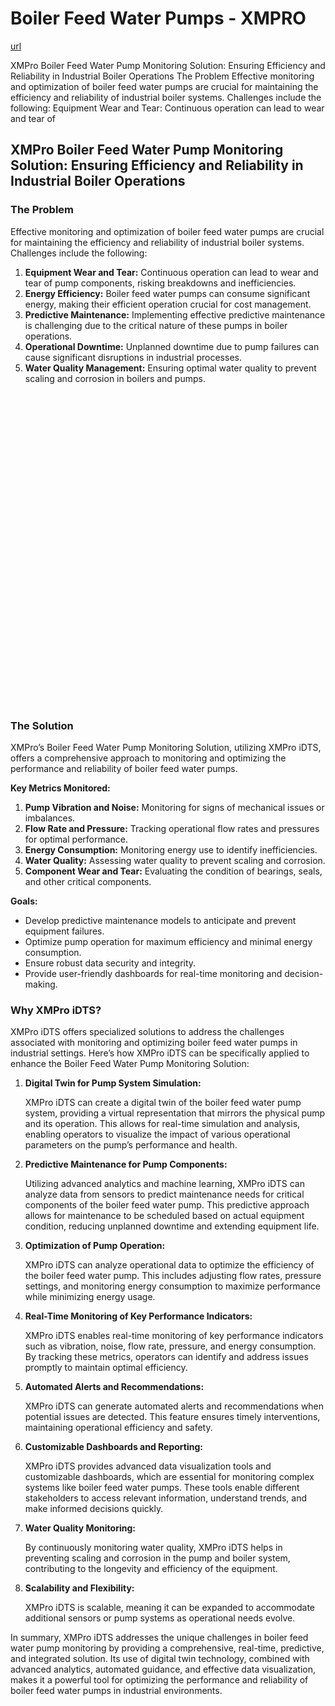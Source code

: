 # Boiler Feed Water Pumps - XMPRO

[url](https://xmpro.com/solutions-library/power-utilities,use-cases/boiler-feed-water-pumps/)


<div class="portfolio-top">

<div class="row page-wrapper">

<div class="large-12 col mb-0 pb-0">

<div class="portfolio-summary entry-summary">

<div class="row">

<div class="col col-fit pb-0">
XMPro Boiler Feed Water Pump Monitoring Solution: Ensuring Efficiency and Reliability in Industrial Boiler Operations The Problem Effective monitoring and optimization of boiler feed water pumps are crucial for maintaining the efficiency and reliability of industrial boiler systems. Challenges include the following: Equipment Wear and Tear: Continuous operation can lead to wear and tear of
</div>
</div>
</div>
</div>
</div>

<div id="portfolio-content" role="main">

<div class="portfolio-inner">

<div class="row" id="row-1781348323">

<div class="col small-12 large-12" id="col-162720068">

<div class="col-inner">

<div class="row" id="row-994275960">

<div class="col small-12 large-12" id="col-99190186">

<div class="col-inner">
<h2>XMPro Boiler Feed Water Pump Monitoring Solution: Ensuring Efficiency and Reliability in Industrial Boiler Operations</h2>
</div>
</div>
</div>

<div class="row" id="row-351891556">

<div class="col medium-6 small-12 large-6" id="col-653600848">

<div class="col-inner">
<h3>The Problem</h3>
<p>Effective monitoring and optimization of boiler feed water pumps are crucial for maintaining the efficiency and reliability of industrial boiler systems. Challenges include the following:</p>
<ol>
<li><strong>Equipment Wear and Tear:</strong> Continuous operation can lead to wear and tear of pump components, risking breakdowns and inefficiencies.</li>
<li><strong>Energy Efficiency:</strong> Boiler feed water pumps can consume significant energy, making their efficient operation crucial for cost management.</li>
<li><strong>Predictive Maintenance:</strong> Implementing effective predictive maintenance is challenging due to the critical nature of these pumps in boiler operations.</li>
<li><strong>Operational Downtime:</strong> Unplanned downtime due to pump failures can cause significant disruptions in industrial processes.</li>
<li><strong>Water Quality Management:</strong> Ensuring optimal water quality to prevent scaling and corrosion in boilers and pumps.</li>
</ol>
</div>
</div>

<div class="col medium-6 small-12 large-6" id="col-169857265">

<div class="col-inner">

<div class="banner has-hover" id="banner-630545068">

<div class="banner-inner fill">

<div class="banner-bg fill">

<div class="bg fill bg-fill"></div>
</div>

<div class="banner-layers container">

<div class="fill banner-link"></div>

<div class="text-box banner-layer x50 md-x50 lg-x50 y50 md-y50 lg-y50 res-text" id="text-box-1396194393">

<div class="text-box-content text dark">

<div class="text-inner text-center">
</div>
</div>
<style>
#text-box-1396194393 {
  width: 60%;
}
#text-box-1396194393 .text-box-content {
  font-size: 100%;
}
</style>
</div>
</div>
</div>
<style>
#banner-630545068 {
  padding-top: 500px;
}
#banner-630545068 .bg.bg-loaded {
  background-image: url(https://xmpro.com/wp-content/uploads/2020/04/6.jpg);
}
</style>
</div>
</div>
</div>
</div>

<div class="row" id="row-536415810">

<div class="col small-12 large-12" id="col-556061457">

<div class="col-inner">
<h3>The Solution</h3>
<p>XMPro’s Boiler Feed Water Pump Monitoring Solution, utilizing XMPro iDTS, offers a comprehensive approach to monitoring and optimizing the performance and reliability of boiler feed water pumps.</p>
<p><strong>Key Metrics Monitored:</strong></p>
<ol>
<li><strong>Pump Vibration and Noise:</strong> Monitoring for signs of mechanical issues or imbalances.</li>
<li><strong>Flow Rate and Pressure:</strong> Tracking operational flow rates and pressures for optimal performance.</li>
<li><strong>Energy Consumption:</strong> Monitoring energy use to identify inefficiencies.</li>
<li><strong>Water Quality:</strong> Assessing water quality to prevent scaling and corrosion.</li>
<li><strong>Component Wear and Tear:</strong> Evaluating the condition of bearings, seals, and other critical components.</li>
</ol>
<p><strong>Goals:</strong></p>
<ul>
<li>Develop predictive maintenance models to anticipate and prevent equipment failures.</li>
<li>Optimize pump operation for maximum efficiency and minimal energy consumption.</li>
<li>Ensure robust data security and integrity.</li>
<li>Provide user-friendly dashboards for real-time monitoring and decision-making.</li>
</ul>
</div>
</div>
</div>
<h3>Why XMPro iDTS?</h3>
<p>XMPro iDTS offers specialized solutions to address the challenges associated with monitoring and optimizing boiler feed water pumps in industrial settings. Here’s how XMPro iDTS can be specifically applied to enhance the Boiler Feed Water Pump Monitoring Solution:</p>
<ol>
<li>
<p><strong>Digital Twin for Pump System Simulation:</strong></p>
<p>XMPro iDTS can create a digital twin of the boiler feed water pump system, providing a virtual representation that mirrors the physical pump and its operation. This allows for real-time simulation and analysis, enabling operators to visualize the impact of various operational parameters on the pump’s performance and health.</p></li>
<li>
<p><strong>Predictive Maintenance for Pump Components:</strong></p>
<p>Utilizing advanced analytics and machine learning, XMPro iDTS can analyze data from sensors to predict maintenance needs for critical components of the boiler feed water pump. This predictive approach allows for maintenance to be scheduled based on actual equipment condition, reducing unplanned downtime and extending equipment life.</p></li>
<li>
<p><strong>Optimization of Pump Operation:</strong></p>
<p>XMPro iDTS can analyze operational data to optimize the efficiency of the boiler feed water pump. This includes adjusting flow rates, pressure settings, and monitoring energy consumption to maximize performance while minimizing energy usage.</p></li>
<li>
<p><strong>Real-Time Monitoring of Key Performance Indicators:</strong></p>
<p>XMPro iDTS enables real-time monitoring of key performance indicators such as vibration, noise, flow rate, pressure, and energy consumption. By tracking these metrics, operators can identify and address issues promptly to maintain optimal efficiency.</p></li>
<li>
<p><strong>Automated Alerts and Recommendations:</strong></p>
<p>XMPro iDTS can generate automated alerts and recommendations when potential issues are detected. This feature ensures timely interventions, maintaining operational efficiency and safety.</p></li>
<li>
<p><strong>Customizable Dashboards and Reporting:</strong></p>
<p>XMPro iDTS provides advanced data visualization tools and customizable dashboards, which are essential for monitoring complex systems like boiler feed water pumps. These tools enable different stakeholders to access relevant information, understand trends, and make informed decisions quickly.</p></li>
<li>
<p><strong>Water Quality Monitoring:</strong></p>
<p>By continuously monitoring water quality, XMPro iDTS helps in preventing scaling and corrosion in the pump and boiler system, contributing to the longevity and efficiency of the equipment.</p></li>
<li>
<p><strong>Scalability and Flexibility:</strong></p>
<p>XMPro iDTS is scalable, meaning it can be expanded to accommodate additional sensors or pump systems as operational needs evolve.</p></li>
</ol>
<p>In summary, XMPro iDTS addresses the unique challenges in boiler feed water pump monitoring by providing a comprehensive, real-time, predictive, and integrated solution. Its use of digital twin technology, combined with advanced analytics, automated guidance, and effective data visualization, makes it a powerful tool for optimizing the performance and reliability of boiler feed water pumps in industrial environments.</p>
</div>
</div>
</div>
</div>
</div>
</div>
